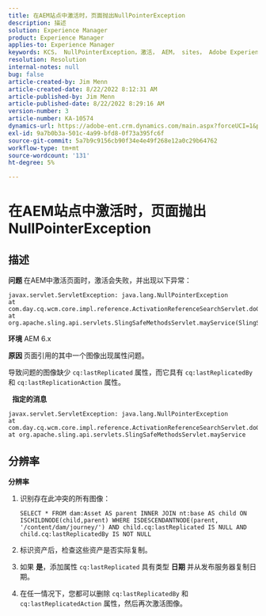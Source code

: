 ```yaml
---
title: 在AEM站点中激活时，页面抛出NullPointerException
description: 描述
solution: Experience Manager
product: Experience Manager
applies-to: Experience Manager
keywords: KCS， NullPointerException，激活， AEM， sites， Adobe Experience Manager， 6.x
resolution: Resolution
internal-notes: null
bug: false
article-created-by: Jim Menn
article-created-date: 8/22/2022 8:12:31 AM
article-published-by: Jim Menn
article-published-date: 8/22/2022 8:29:16 AM
version-number: 3
article-number: KA-10574
dynamics-url: https://adobe-ent.crm.dynamics.com/main.aspx?forceUCI=1&pagetype=entityrecord&etn=knowledgearticle&id=3420272b-f221-ed11-b83e-0022480866ad
exl-id: 9a7b0b3a-501c-4a99-bfd8-0f73a395fc6f
source-git-commit: 5a7b9c9156cb90f34e4e49f268e12a0c29b64762
workflow-type: tm+mt
source-wordcount: '131'
ht-degree: 5%

---
```


# 在AEM站点中激活时，页面抛出NullPointerException

## 描述


<b>问题 </b>
在AEM中激活页面时，激活会失败，并出现以下异常：


```
javax.servlet.ServletException: java.lang.NullPointerException
at com.day.cq.wcm.core.impl.reference.ActivationReferenceSearchServlet.doGet(ActivationReferenceSearchServlet.java:175)
at org.apache.sling.api.servlets.SlingSafeMethodsServlet.mayService(SlingSafeMethodsServlet.java:269)
```


<b>环境</b>
AEM 6.x

<b>原因 </b>
页面引用的其中一个图像出现属性问题。

导致问题的图像缺少 `cq:lastReplicated` 属性，而它具有 `cq:lastReplicatedBy` 和 `cq:lastReplicationAction` 属性。

 
<b>指定的消息</b>


```
javax.servlet.ServletException: java.lang.NullPointerException
at com.day.cq.wcm.core.impl.reference.ActivationReferenceSearchServlet.doGet
at org.apache.sling.api.servlets.SlingSafeMethodsServlet.mayService
```



## 分辨率


<b>分辨率</b>

1. 识别存在此冲突的所有图像：

   ```
   SELECT * FROM dam:Asset AS parent INNER JOIN nt:base AS child ON ISCHILDNODE(child,parent) WHERE ISDESCENDANTNODE(parent, '/content/dam/journey/') AND child.cq:lastReplicated IS NULL AND child.cq:lastReplicatedBy IS NOT NULL
   ```

2. 标识资产后，检查这些资产是否实际复制。
3. 如果 <b>是</b>，添加属性 `cq:lastReplicated` 具有类型 <b>日期</b> 并从发布服务器复制日期。
4. 在任一情况下，您都可以删除 `cq:lastReplicatedBy` 和 `cq:lastReplicatedAction` 属性，然后再次激活图像。
